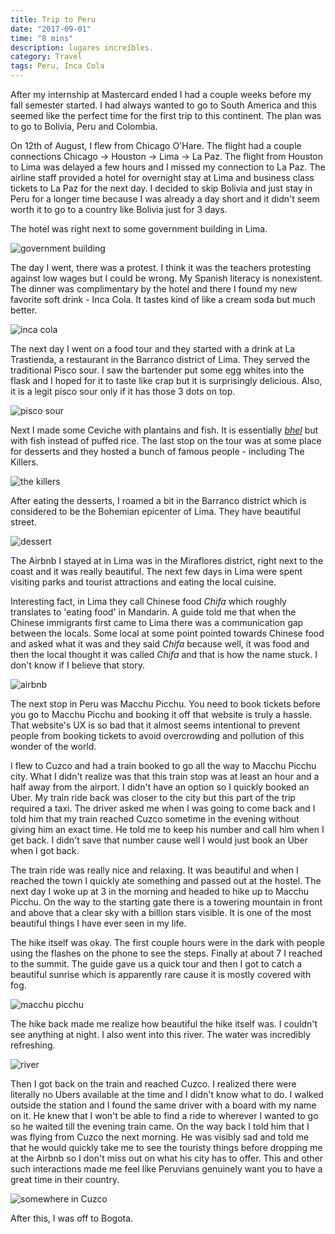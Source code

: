 ```yaml
---
title: Trip to Peru
date: "2017-09-01"
time: "8 mins"
description: lugares increíbles.
category: Travel
tags: Peru, Inca Cola
---
```


After my internship at Mastercard ended I had a couple weeks before my fall
semester started. I had always wanted to go to South America and this seemed
like the perfect time for the first trip to this continent. The plan was to go
to Bolivia, Peru and Colombia.

On 12th of August, I flew from Chicago O'Hare. The flight had a couple
connections Chicago -> Houston -> Lima -> La Paz. The flight from Houston to
Lima was delayed a few hours and I missed my connection to La Paz. The airline
staff provided a hotel for overnight stay at Lima and business class tickets to
La Paz for the next day. I decided to skip Bolivia and just stay in Peru for a
longer time because I was already a day short and it didn't seem worth it to go
to a country like Bolivia just for 3 days.

The hotel was right next to some government building in Lima.

![government building](./image1.jpeg)

The day I went, there was a protest. I think it was the teachers protesting
against low wages but I could be wrong. My Spanish literacy is nonexistent. The
dinner was complimentary by the hotel and there I found my new favorite soft
drink - Inca Cola. It tastes kind of like a cream soda but much better.

![inca cola](./image2.jpeg)

The next day I went on a food tour and they started with a drink at
La Trastienda, a restaurant in the Barranco district of Lima. They served the
traditional Pisco sour. I saw the bartender put some egg whites into the flask
and I hoped for it to taste like crap but it is surprisingly delicious. Also, it
is a legit pisco sour only if it has those 3 dots on top.

![pisco sour](./image4.jpeg)

Next I made some Ceviche with plantains and fish. It is essentially [_bhel_](https://en.wikipedia.org/wiki/Bhelpuri) but with fish instead of puffed rice. The last stop on the tour was at
some place for desserts and they hosted a bunch of famous people - including
The Killers.

![the killers](./image5.jpeg)

After eating the desserts, I roamed a bit in the Barranco district which is
considered to be the Bohemian epicenter of Lima. They have beautiful street.

![dessert](./image6.jpeg)

The Airbnb I stayed at in Lima was in the Miraflores district, right next to
the coast and it was really beautiful. The next few days in Lima were spent
visiting parks and tourist attractions and eating the local cuisine.

Interesting fact, in Lima they call Chinese food _Chifa_ which roughly
translates to 'eating food' in Mandarin. A guide told me that when the Chinese
immigrants first came to Lima there was a communication gap between the locals.
Some local at some point pointed towards Chinese food and asked what it was and
they said _Chifa_ because well, it was food and then the local thought it was
called _Chifa_ and that is how the name stuck. I don't know if I believe that
story.  

![airbnb](./image7.jpeg)

The next stop in Peru was Macchu Picchu. You need to book tickets before you go
to Macchu Picchu and booking it off that website is truly a hassle. That
website's UX is so bad that it almost seems intentional to prevent people from
booking tickets to avoid overcrowding and pollution of this wonder of the world.

I flew to Cuzco and had a train booked to go all the way to Macchu Picchu city.
What I didn't realize was that this train stop was at least an hour and a half
away from the airport. I didn't have an option so I quickly booked an Uber. My
train ride back was closer to the city but this part of the trip required a
taxi. The driver asked me when I was going to come back and I told him that my
train reached Cuzco sometime in the evening without giving him an exact time. He
told me to keep his number and call him when I get back. I didn't save that
number cause well I would just book an Uber when I got back.

The train ride was really nice and relaxing. It was beautiful and when I
reached the town I quickly ate something and passed out at the hostel. The next
day I woke up at 3 in the morning and headed to hike up to Macchu Picchu. On the
way to the starting gate there is a towering mountain in front and above that a
clear sky with a billion stars visible. It is one of the most beautiful things I
have ever seen in my life.

The hike itself was okay. The first couple hours were in the dark with people
using the flashes on the phone to see the steps. Finally at about 7 I reached
to the summit. The guide gave us a quick tour and then I got to catch a
beautiful sunrise which is apparently rare cause it is mostly covered with fog.

![macchu picchu](./macchupicchu.gif)

The hike back made me realize how beautiful the hike itself was. I couldn't see
anything at night. I also went into this river. The water was incredibly
refreshing.

![river](./image8.jpeg)

Then I got back on the train and reached Cuzco. I realized there were
literally no Ubers available at the time and I didn't know what to do. I walked
outside the station and I found the same driver with a board with my name on it.
He knew that I won't be able to find a ride to wherever I wanted to go so he
waited till the evening train came. On the way back I told him that I was
flying from Cuzco the next morning. He was visibly sad and told me that he would
quickly take me to see the touristy things before dropping me at the Airbnb so I
don't miss out on what his city has to offer. This and other such interactions
made me feel like Peruvians genuinely want you to have a great time in their
country.

![somewhere in Cuzco](./image9.jpeg)

After this, I was off to Bogota.

